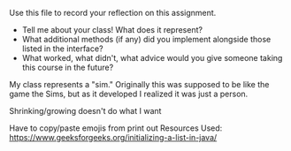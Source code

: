 Use this file to record your reflection on this assignment.

- Tell me about your class! What does it represent?
- What additional methods (if any) did you implement alongside those listed in the interface?
- What worked, what didn't, what advice would you give someone taking this course in the future?

My class represents a "sim." Originally this was supposed to be like the game the Sims, but as it developed I realized it was just a person. 


Shrinking/growing doesn't do what I want

Have to copy/paste emojis from print out
Resources Used: https://www.geeksforgeeks.org/initializing-a-list-in-java/